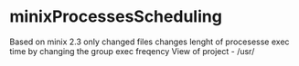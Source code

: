 # minixProcessesScheduling
Based on minix 2.3 only changed files changes lenght of procesesse exec time by changing the group exec freqency
View of project - /usr/
